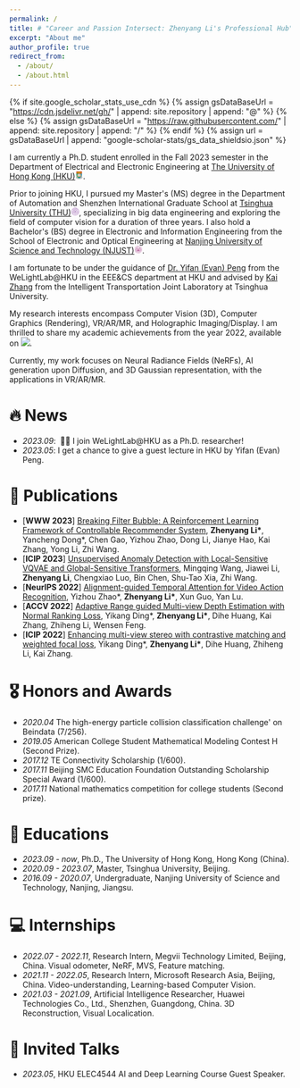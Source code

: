 ```yaml
---
permalink: /
title: # "Career and Passion Intersect: Zhenyang Li's Professional Hub"
excerpt: "About me"
author_profile: true
redirect_from: 
  - /about/
  - /about.html
---
```


{% if site.google_scholar_stats_use_cdn %}
{% assign gsDataBaseUrl = "https://cdn.jsdelivr.net/gh/" | append: site.repository | append: "@" %}
{% else %}
{% assign gsDataBaseUrl = "https://raw.githubusercontent.com/" | append: site.repository | append: "/" %}
{% endif %}
{% assign url = gsDataBaseUrl | append: "google-scholar-stats/gs_data_shieldsio.json" %}

<span class='anchor' id='about-me'></span>

I am currently a Ph.D. student enrolled in the Fall 2023 semester in the Department of Electrical and Electronic Engineering at [The University of Hong Kong (HKU)](https://www.hku.hk/)<img src="images/hku-32x32.png" style="width: 1em;">. 

Prior to joining HKU, I pursued my Master's (MS) degree in the Department of Automation and Shenzhen International Graduate School at [Tsinghua University (THU)](https://www.tsinghua.edu.cn/)<img src="images/tsinghua-32x32.png" style="width: 1em;">, specializing in big data engineering and exploring the field of computer vision for a duration of three years. I also hold a Bachelor's (BS) degree in Electronic and Information Engineering from the School of Electronic and Optical Engineering at [Nanjing University of Science and Technology (NJUST)](https://eoe.njust.edu.cn/)<img src="images/njust-32x32.png" style="width: 1em;">.

I am fortunate to be under the guidance of [Dr. Yifan (Evan) Peng](https://www.eee.hku.hk/~evanpeng/#opennewwindow) from the WeLightLab@HKU in the EEE&CS department at HKU and advised by [Kai Zhang](https://www.sigs.tsinghua.edu.cn/zk_en/main.htm) from the Intelligent Transportation Joint Laboratory at Tsinghua University.

My research interests encompass Computer Vision (3D), Computer Graphics (Rendering), VR/AR/MR, and Holographic Imaging/Display. I am thrilled to share my academic achievements from the year 2022, available on <a href='https://scholar.google.com/citations?user=r9f4mLMAAAAJ'><img src="https://img.shields.io/endpoint?url={{ url | url_encode }}&logo=Google%20Scholar&labelColor=f6f6f6&color=9cf&style=flat&label=citations"></a>. 

Currently, my work focuses on Neural Radiance Fields (NeRFs), AI generation upon Diffusion, and 3D Gaussian representation, with the applications in VR/AR/MR.

<!-- You can access my CV here: [XX's Curriculum Vitae](../assets/Curriculum_Vitae.pdf). For more detailed information, refer to the sidebar links, and feel free to contact me if you have any inquiries or interests. -->

<!-- <a href='https://scholar.google.com/citations?user=DhtAFkwAAAAJ'><strong><span id='total_cit'>xxx</span></strong></a> -->
<!-- My research interest includes neural machine translation and computer vision. I have published more than 100 papers at the top international AI conferences with total <a href='https://scholar.google.com/citations?user=r9f4mLMAAAAJ'>google scholar citations <strong><span id='total_cit'>260000+</span></strong></a>. -->

# 🔥 News
- *2023.09*: &nbsp;🎉🎉 I join WeLightLab@HKU as a Ph.D. researcher!
- *2023.05*: I get a chance to give a guest lecture in HKU by Yifan (Evan) Peng.

# 📝 Publications
<!-- - <img alt="Static Badge" src="https://img.shields.io/badge/NeurIPS_2022-blue"> -->
- [**WWW 2023**] [Breaking Filter Bubble: A Reinforcement Learning Framework of Controllable Recommender System](https://dl.acm.org/doi/pdf/10.1145/3543507.3583856), **Zhenyang Li\***, Yancheng Dong*, Chen Gao, Yizhou Zhao, Dong Li, Jianye Hao, Kai Zhang, Yong Li, Zhi Wang.
- [**ICIP 2023**] [Unsupervised Anomaly Detection with Local-Sensitive VQVAE and Global-Sensitive Transformers](https://arxiv.org/pdf/2303.17505), Mingqing Wang, Jiawei Li, **Zhenyang Li**, Chengxiao Luo, Bin Chen, Shu-Tao Xia, Zhi Wang.
- [**NeurIPS 2022**] [Alignment-guided Temporal Attention for Video Action Recognition](https://proceedings.neurips.cc/paper_files/paper/2022/file/5820ad65b1c27411417ae8b59433e580-Paper-Conference.pdf), Yizhou Zhao*, **Zhenyang Li\***, Xun Guo, Yan Lu.
- [**ACCV 2022**] [Adaptive Range guided Multi-view Depth Estimation with Normal Ranking Loss](https://openaccess.thecvf.com/content/ACCV2022/papers/Ding_Adaptive_Range_guided_Multi-view_Depth_Estimation_with_Normal_Ranking_Loss_ACCV_2022_paper.pdf), Yikang Ding*, **Zhenyang Li\***, Dihe Huang, Kai Zhang, Zhiheng Li, Wensen Feng.
- [**ICIP 2022**] [Enhancing multi-view stereo with contrastive matching and weighted focal loss](https://arxiv.org/pdf/2206.10360), Yikang Ding*, **Zhenyang Li\***, Dihe Huang, Zhiheng Li, Kai Zhang.

<!-- <div class='paper-box'><div class='paper-box-image'><div><div class="badge">CVPR 2016</div><img src='images/500x300.png' alt="sym" width="100%"></div></div>
<div class='paper-box-text' markdown="1">

[Deep Residual Learning for Image Recognition](https://openaccess.thecvf.com/content_cvpr_2016/papers/He_Deep_Residual_Learning_CVPR_2016_paper.pdf)

**Kaiming He**, Xiangyu Zhang, Shaoqing Ren, Jian Sun

[**Project**](https://scholar.google.com/citations?view_op=view_citation&hl=zh-CN&user=DhtAFkwAAAAJ&citation_for_view=DhtAFkwAAAAJ:ALROH1vI_8AC) <strong><span class='show_paper_citations' data='DhtAFkwAAAAJ:ALROH1vI_8AC'></span></strong>
- Lorem ipsum dolor sit amet, consectetur adipiscing elit. Vivamus ornare aliquet ipsum, ac tempus justo dapibus sit amet. 
</div>
</div> -->

# 🎖 Honors and Awards
- *2020.04* The high-energy particle collision classification challenge' on Beindata (7/256).
- *2019.05* American College Student Mathematical Modeling Contest H (Second Prize).
- *2017.12* TE Connectivity Scholarship (1/600).
- *2017.11* Beijing SMC Education Foundation Outstanding Scholarship Special Award (1/600).
- *2017.11* National mathematics competition for college students (Second prize).

# 📖 Educations
- *2023.09 - now*, Ph.D., The University of Hong Kong, Hong Kong (China).
- *2020.09 - 2023.07*, Master, Tsinghua University, Beijing.
- *2016.09 - 2020.07*, Undergraduate, Nanjing University of Science and Technology, Nanjing, Jiangsu.
<!-- - *2010.09 - 2016.07*, Junior and Senior high school, Beijing National Day School, Beijing. -->

# 💻 Internships
- *2022.07 - 2022.11*, Research Intern, Megvii Technology Limited, Beijing, China. Visual odometer, NeRF, MVS, Feature matching.
- *2021.11 - 2022.05*, Research Intern, Microsoft Research Asia, Beijing, China. Video-understanding, Learning-based Computer Vision.
- *2021.03 - 2021.09*, Artificial Intelligence Researcher, Huawei Technologies Co., Ltd., Shenzhen, Guangdong, China. 3D Reconstruction, Visual Localication.

# 💬 Invited Talks
- *2023.05*, HKU ELEC4544 AI and Deep Learning Course Guest Speaker.
